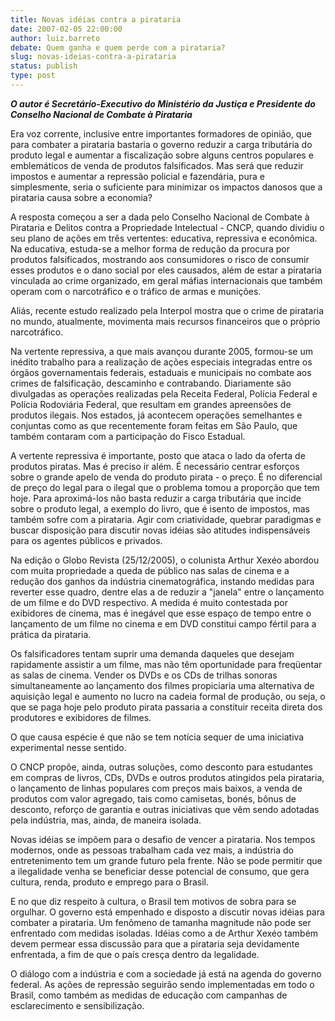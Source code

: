 ```yaml
---
title: Novas idéias contra a pirataria 
date: 2007-02-05 22:00:00
author: luiz.barreto
debate: Quem ganha e quem perde com a pirataria?
slug: novas-ideias-contra-a-pirataria
status: publish 
type: post
---
```


***O autor é Secretário-Executivo do Ministério da Justiça e Presidente do Conselho Nacional de Combate à Pirataria***  
  
Era voz corrente, inclusive entre importantes formadores de opinião, que para combater a pirataria bastaria o governo reduzir a carga tributária do produto legal e aumentar a fiscalização sobre alguns centros populares e emblemáticos de venda de produtos falsificados. Mas será que reduzir impostos e aumentar a repressão policial e fazendária, pura e simplesmente, seria o suficiente para minimizar os impactos danosos que a pirataria causa sobre a economia?  
  
A resposta começou a ser a dada pelo Conselho Nacional de Combate à Pirataria e Delitos contra a Propriedade Intelectual - CNCP, quando dividiu o seu plano de ações em três vertentes: educativa, repressiva e econômica. Na educativa, estuda-se a melhor forma de redução da procura por produtos falsificados, mostrando aos consumidores o risco de consumir esses produtos e o dano social por eles causados, além de estar a pirataria vinculada ao crime organizado, em geral máfias internacionais que também operam com o narcotráfico e o tráfico de armas e munições.  
  
Aliás, recente estudo realizado pela Interpol mostra que o crime de pirataria no mundo, atualmente, movimenta mais recursos financeiros que o próprio narcotráfico.  
  
Na vertente repressiva, a que mais avançou durante 2005, formou-se um inédito trabalho para a realização de ações especiais integradas entre os órgãos governamentais federais, estaduais e municipais no combate aos crimes de falsificação, descaminho e contrabando. Diariamente são divulgadas as operações realizadas pela Receita Federal, Polícia Federal e Polícia Rodoviária Federal, que resultam em grandes apreensões de produtos ilegais. Nos estados, já acontecem operações semelhantes e conjuntas como as que recentemente foram feitas em São Paulo, que também contaram com a participação do Fisco Estadual.   
  
A vertente repressiva é importante, posto que ataca o lado da oferta de produtos piratas. Mas é preciso ir além. É necessário centrar esforços sobre o grande apelo de venda do produto pirata - o preço. É no diferencial de preço do legal para o ilegal que o problema tomou a proporção que tem hoje. Para aproximá-los não basta reduzir a carga tributária que incide sobre o produto legal, a exemplo do livro, que é isento de impostos, mas também sofre com a pirataria. Agir com criatividade, quebrar paradigmas e buscar disposição para discutir novas idéias são atitudes indispensáveis para os agentes públicos e privados.   
  
Na edição o Globo Revista (25/12/2005), o colunista Arthur Xexéo abordou com muita propriedade a queda de público nas salas de cinema e a redução dos ganhos da indústria cinematográfica, instando medidas para reverter esse quadro, dentre elas a de reduzir a "janela" entre o lançamento de um filme e do DVD respectivo. A medida é muito contestada por exibidores de cinema, mas é inegável que esse espaço de tempo entre o lançamento de um filme no cinema e em DVD constitui campo fértil para a prática da pirataria.   
  
Os falsificadores tentam suprir uma demanda daqueles que desejam rapidamente assistir a um filme, mas não têm oportunidade para freqüentar as salas de cinema. Vender os DVDs e os CDs de trilhas sonoras simultaneamente ao lançamento dos filmes propiciaria uma alternativa de aquisição legal e aumento no lucro na cadeia formal de produção, ou seja, o que se paga hoje pelo produto pirata passaria a constituir receita direta dos produtores e exibidores de filmes.   
  
O que causa espécie é que não se tem notícia sequer de uma iniciativa experimental nesse sentido.  
  
O CNCP propõe, ainda, outras soluções, como desconto para estudantes em compras de livros, CDs, DVDs e outros produtos atingidos pela pirataria, o lançamento de linhas populares com preços mais baixos, a venda de produtos com valor agregado, tais como camisetas, bonés, bônus de desconto, reforço de garantia e outras iniciativas que vêm sendo adotadas pela indústria, mas, ainda, de maneira isolada.   
  
Novas idéias se impõem para o desafio de vencer a pirataria. Nos tempos modernos, onde as pessoas trabalham cada vez mais, a indústria do entretenimento tem um grande futuro pela frente. Não se pode permitir que a ilegalidade venha se beneficiar desse potencial de consumo, que gera cultura, renda, produto e emprego para o Brasil.   
  
E no que diz respeito à cultura, o Brasil tem motivos de sobra para se orgulhar. O governo está empenhado e disposto a discutir novas idéias para combater a pirataria. Um fenômeno de tamanha magnitude não pode ser enfrentado com medidas isoladas. Idéias como a de Arthur Xexéo também devem permear essa discussão para que a pirataria seja devidamente enfrentada, a fim de que o país cresça dentro da legalidade.   
  
O diálogo com a indústria e com a sociedade já está na agenda do governo federal. As ações de repressão seguirão sendo implementadas em todo o Brasil, como também as medidas de educação com campanhas de esclarecimento e sensibilização.


